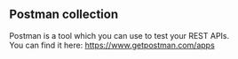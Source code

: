 ## Postman collection
Postman is a tool which you can use to test your REST APIs.   
You can find it here: https://www.getpostman.com/apps
